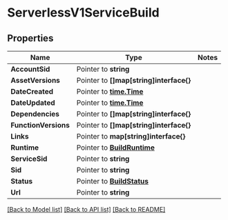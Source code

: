 # ServerlessV1ServiceBuild

## Properties
Name | Type | Notes
------------ | ------------- | -------------
**AccountSid** | Pointer to **string** | 
**AssetVersions** | Pointer to **[]map[string]interface{}** | 
**DateCreated** | Pointer to [**time.Time**](time.Time.md) | 
**DateUpdated** | Pointer to [**time.Time**](time.Time.md) | 
**Dependencies** | Pointer to **[]map[string]interface{}** | 
**FunctionVersions** | Pointer to **[]map[string]interface{}** | 
**Links** | Pointer to **map[string]interface{}** | 
**Runtime** | Pointer to [**BuildRuntime**](build_runtime.md) | 
**ServiceSid** | Pointer to **string** | 
**Sid** | Pointer to **string** | 
**Status** | Pointer to [**BuildStatus**](build_status.md) | 
**Url** | Pointer to **string** | 

[[Back to Model list]](../README.md#documentation-for-models) [[Back to API list]](../README.md#documentation-for-api-endpoints) [[Back to README]](../README.md)


